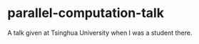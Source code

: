 parallel-computation-talk
=========================

A talk given at Tsinghua University when I was a student there.
